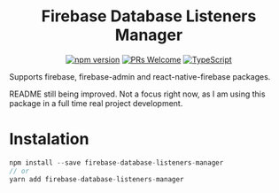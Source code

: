 <div align="center">

# Firebase Database Listeners Manager

[![npm version](https://badge.fury.io/js/firebase-database-modeler.svg)](https://www.npmjs.com/package/firebase-database-listeners-manager)
[![PRs Welcome](https://img.shields.io/badge/PRs-welcome-brightgreen.svg?style=flat-square)](http://makeapullrequest.com)
[![TypeScript](https://badgen.net/npm/types/env-var)](http://www.typescriptlang.org/)

</div>

Supports firebase, firebase-admin and react-native-firebase packages.

README still being improved. Not a focus right now, as I am using this package in a full time real project development.


# Instalation

```js
npm install --save firebase-database-listeners-manager
// or
yarn add firebase-database-listeners-manager
```
